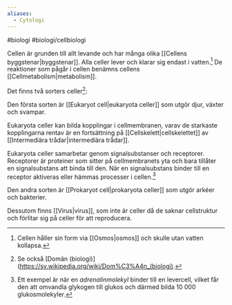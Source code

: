 ```yaml
---
aliases:
  - Cytologi
---
```

#biologi #biologi/cellbiologi 

Cellen är grunden till allt levande och har många olika [[Cellens byggstenar|byggstenar]]. Alla celler lever och klarar sig endast i vatten.[^2] De reaktioner som pågår i cellen benämns cellens [[Cellmetabolism|metabolism]].

Det finns två sorters celler[^1]\:

Den första sorten är [[Eukaryot cell|eukaryota celler]] som utgör djur, växter och svampar.

Eukaryota celler kan bilda kopplingar i cellmembranen, varav de starkaste kopplingarna rentav är en fortsättning på [[Cellskelett|cellskelettet]] av [[Intermediära trådar|intermediära trådar]].

Eukaryota celler samarbetar genom signalsubstanser och receptorer. Receptorer är proteiner som sitter på cellmembranets yta och bara tillåter en signalsubstans att binda till den. När en signalsubstans binder till en receptor aktiveras eller hämmas processer i cellen.[^3]

Den andra sorten är [[Prokaryot cell|prokaryota celler]] som utgör arkéer och bakterier.

Dessutom finns [[Virus|virus]], som inte är celler då de saknar cellstruktur och förlitar sig på celler för att reproducera.

[^1]: Se också [Domän (biologi)](https://sv.wikipedia.org/wiki/Dom%C3%A4n_(biologi).
[^2]: Cellen håller sin form via [[Osmos|osmos]] och skulle utan vatten kollapsa.
[^3]: Ett exempel är när en *adrenalinmolekyl* binder till en levercell, vilket får den att omvandla glykogen till glukos och därmed bilda 10 000 glukosmolekyler.